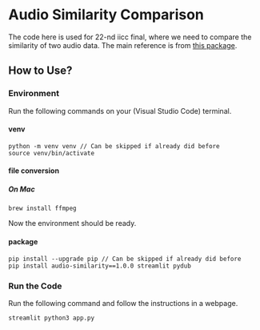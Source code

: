 # Audio Similarity Comparison

The code here is used for 22-nd iicc final, where we need to compare the similarity of two audio data. The main reference is from [this package](https://pypi.org/project/Audio-Similarity/).

## How to Use?

### Environment
Run the following commands on your (Visual Studio Code) terminal.
#### venv
```
python -m venv venv // Can be skipped if already did before
source venv/bin/activate
```
#### file conversion
##### On Mac
```
brew install ffmpeg
```
Now the environment should be ready.
#### package
```
pip install --upgrade pip // Can be skipped if already did before
pip install audio-similarity==1.0.0 streamlit pydub
```

### Run the Code
Run the following command and follow the instructions in a webpage.
```
streamlit python3 app.py
```




